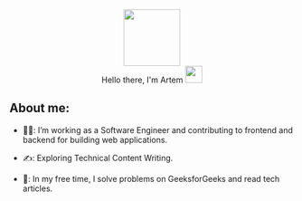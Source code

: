 <div id="header" align="center">
  <img src="https://media.giphy.com/media/M9gbBd9nbDrOTu1Mqx/giphy.gif" width="100"/>
</div>

<div align="center">
  Hello there, I'm Artem <img src="https://media.giphy.com/media/hvRJCLFzcasrR4ia7z/giphy.gif" width="30px"/> 
</div>

<div id = "badges" align="center">
  <img src="https://komarev.com/ghpvc/?username=aRRRteMMisTOpsyked&style=flat-square&color=blue" alt=""/>
</div>

## About me:

- 👨‍🎓: I’m working as a Software Engineer and contributing to frontend and backend for building web applications.

- ✍️: Exploring Technical Content Writing.

- 📩: In my free time, I solve problems on GeeksforGeeks and read tech articles.

